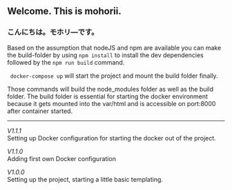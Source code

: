 ## Welcome. This is mohorii.

### こんにちは。モホリ—です。

Based on the assumption that nodeJS and npm are available you
can make the build-folder by using
``` npm install ``` to install the dev dependencies followed
by the ``` npm run build ``` command.

``` docker-compose up``` will start the project and mount the build folder finally.

Those commands will build the node_modules folder as well as the build folder.
The build folder is essential for starting the docker environment because it
gets mounted into the var/html and is accessible on port:8000 after container started.

----

_V1.1.1_ \
Setting up Docker configuration for starting the docker out of the project.

_V1.1.0_ \
Adding first own Docker configuration

_V1.0.0_ \
Setting up the project, starting a little basic templating.